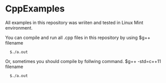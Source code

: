 # CppExamples

All examples in this repository was wriiten and tested in Linux Mint environment.

You can compile and run all .cpp files in this repository by using
      $g++ filename 

      $./a.out

Or, sometimes you should compile by follwing command.
      $g++ -std=c++11 filename

      $./a.out

